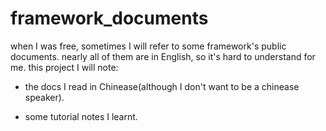# framework_documents
when I was free, sometimes I will refer to some framework's public documents. nearly all of them are in English, so it's hard to understand for me.
this project I will note:

- the docs I read in Chinease(although I don't want to be a chinease speaker).

- some tutorial notes I learnt.

